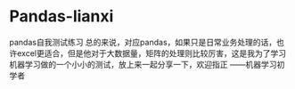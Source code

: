 # Pandas-lianxi
pandas自我测试练习
总的来说，对应pandas，如果只是日常业务处理的话，也许excel更适合，但是他对于大数据量，矩阵的处理则比较厉害，这是我为了学习机器学习做的一个小小的测试，放上来一起分享一下，欢迎指正  ——机器学习初学者
